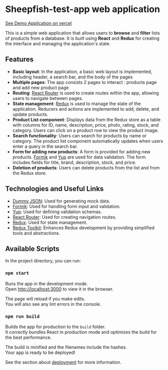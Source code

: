 # Sheepfish-test-app web application

[See Demo Application on vercel](https://sheepfish-test.vercel.app/products)

This is a simple web application that allows users to **browse** and **filter** lists of products from a database. It is built using **React** and **Redux** for creating the interface and managing the application's state.

## Features
- **Basic layout**: In the application, a basic web layout is implemented, including header, a search bar, and the body of the pages
- **Multiple pages**: The app consists 2 pages to interact : products page and add new product page
- **Routing**: [React Router](https://reactrouter.com/en/main) is used to create routes within the app, allowing users to navigate between pages.
- **State management**: [Redux](https://redux.js.org/) is used to manage the state of the application. Reducers and actions are implemented to add, delete, and update products.
- **Product List component**: Displays data from the Redux store as a table with columns for ID, name, description, price, photo, rating, stock, and category. Users can click on a product row to view the product image.
- **Search functionality**: Users can search for products by name or category. The product list component automatically updates when users enter a query in the search bar.
- **Form for adding new products**: A form is provided for adding new products. [Formik](https://formik.org/) and [Yup](https://github.com/jquense/yup) are used for data validation. The form includes fields for title, brand, description, stock, and price.
- **Deletion of products**: Users can delete products from the list and from the Redux store.

## Technologies and Useful Links

- [Dummy JSON](https://dummyjson.com/): Used for generating mock data.
- [Formik](https://formik.org/): Used for handling form input and validation.
- [Yup](https://github.com/jquense/yup): Used for defining validation schemas.
- [React Router](https://reactrouter.com/en/main): Used for creating navigation routes.
- [Redux](https://redux.js.org/): Used for state management.
- [Redux Toolkit](https://redux-toolkit.js.org/): Enhances Redux development by providing simplified tools and abstractions.


## Available Scripts

In the project directory, you can run:

### `npm start`

Runs the app in the development mode.\
Open [http://localhost:3000](http://localhost:3000) to view it in the browser.

The page will reload if you make edits.\
You will also see any lint errors in the console.

### `npm run build`

Builds the app for production to the `build` folder.\
It correctly bundles React in production mode and optimizes the build for the best performance.

The build is minified and the filenames include the hashes.\
Your app is ready to be deployed!

See the section about [deployment](https://facebook.github.io/create-react-app/docs/deployment) for more information.




